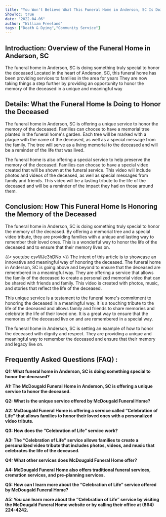 ```yaml
---
title: "You Won't Believe What This Funeral Home in Anderson, SC Is Doing to Honor the Deceased!"
ShowToc: true 
date: "2022-04-06"
author: "William Freeland" 
tags: ["Death & Dying","Community Service"]
---
```

## Introduction: Overview of the Funeral Home in Anderson, SC

The funeral home in Anderson, SC is doing something truly special to honor the deceased Located in the heart of Anderson, SC, this funeral home has been providing services to families in the area for years They are now taking things a step further by providing an opportunity to honor the memory of the deceased in a unique and meaningful way 

## Details: What the Funeral Home Is Doing to Honor the Deceased

The funeral home in Anderson, SC is offering a unique service to honor the memory of the deceased. Families can choose to have a memorial tree planted in the funeral home's garden. Each tree will be marked with a plaque with the name of the deceased, as well as a special message from the family. The tree will serve as a living memorial to the deceased and will be a reminder of the life that was lived. 

The funeral home is also offering a special service to help preserve the memory of the deceased. Families can choose to have a special video created that will be shown at the funeral service. This video will include photos and videos of the deceased, as well as special messages from family and friends. This video will be a lasting tribute to the life of the deceased and will be a reminder of the impact they had on those around them. 

## Conclusion: How This Funeral Home Is Honoring the Memory of the Deceased

The funeral home in Anderson, SC is doing something truly special to honor the memory of the deceased. By offering a memorial tree and a special video tribute, they are providing families with a unique and lasting way to remember their loved ones. This is a wonderful way to honor the life of the deceased and to ensure that their memory lives on.

{{< youtube csvWJe3hDNo >}} 
The intent of this article is to showcase an innovative and meaningful way of honoring the deceased. The funeral home in Anderson, SC is going above and beyond to ensure that the deceased are remembered in a meaningful way. They are offering a service that allows the family of the deceased to create a personalized memorial video that can be shared with friends and family. This video is created with photos, music, and stories that reflect the life of the deceased.

This unique service is a testament to the funeral home's commitment to honoring the deceased in a meaningful way. It is a touching tribute to the life of the deceased and allows family and friends to share memories and celebrate the life of their loved one. It is a great way to ensure that the memories of the deceased live on and are remembered in a special way. 

The funeral home in Anderson, SC is setting an example of how to honor the deceased with dignity and respect. They are providing a unique and meaningful way to remember the deceased and ensure that their memory and legacy live on.

## Frequently Asked Questions (FAQ) :
**Q1: What funeral home in Anderson, SC is doing something special to honor the deceased?**

**A1: The McDougald Funeral Home in Anderson, SC is offering a unique service to honor the deceased.**

**Q2: What is the unique service offered by McDougald Funeral Home?**

**A2: McDougald Funeral Home is offering a service called “Celebration of Life” that allows families to honor their loved ones with a personalized video tribute.**

**Q3: How does the “Celebration of Life” service work?**

**A3: The “Celebration of Life” service allows families to create a personalized video tribute that includes photos, videos, and music that celebrates the life of the deceased.**

**Q4: What other services does McDougald Funeral Home offer?**

**A4: McDougald Funeral Home also offers traditional funeral services, cremation services, and pre-planning services.**

**Q5: How can I learn more about the “Celebration of Life” service offered by McDougald Funeral Home?**

**A5: You can learn more about the “Celebration of Life” service by visiting the McDougald Funeral Home website or by calling their office at (864) 224-4242.**



